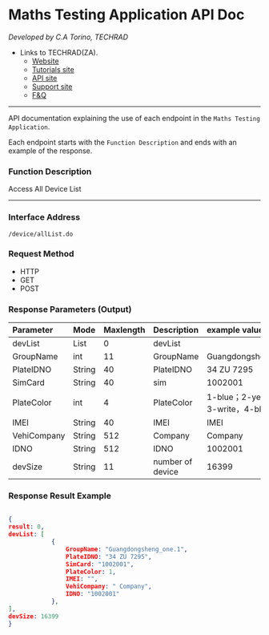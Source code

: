 # Maths Testing Application API Doc

*Developed by C.A Torino, TECHRAD*
* Links to TECHRAD(ZA).
    * [Website](https://techrad.co.za)
    * [Tutorials site](https://tutorials.techrad.co.za)
    * [API site](https://tutorials.techrad.co.za/api)
    * [Support site](https://support.techrad.co.za)
    * [F&Q](https://faq.techrad.co.za)

---

API documentation explaining the use of each endpoint in the `Maths Testing Application`.

Each endpoint starts with the `Function Description` and ends with an example of the response.

### Function Description

Access All Device List

-------------------

### Interface Address

```
/device/allList.do
```

### Request Method

- HTTP 
- GET 
- POST





### Response Parameters (Output)
| Parameter  |  Mode |  Maxlength  | Description  | example values  |
| :------------ | :------------ | :------------ | :------------ | :------------ |
| devList  |  List |   0  | devList  |  |
|GroupName|int|11|GroupName|Guangdongsheng_one|
|PlateIDNO|String|40|PlateIDNO|34 ZU 7295|
|SimCard|String|40|sim|1002001|
|PlateColor|int|4|PlateColor|1-blue；2-yellow，3-write，4-black|
|IMEI|String|40|IMEI|IMEI|
|VehiCompany|String|512|Company| Company|
|IDNO|String|512|IDNO|1002001|
|devSize|String|11|number of device|16399|


### Response Result Example
```json

{
result: 0,
devList: [
			{
				GroupName: "Guangdongsheng_one.1",
				PlateIDNO: "34 ZU 7295",
				SimCard: "1002001",
				PlateColor: 1,
				IMEI: "",
				VehiCompany: " Company",
				IDNO: "1002001"
			},
],
devSize: 16399
}

```
